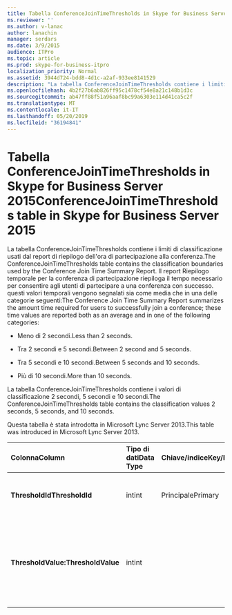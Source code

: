 ```yaml
---
title: Tabella ConferenceJoinTimeThresholds in Skype for Business Server 2015
ms.reviewer: ''
ms.author: v-lanac
author: lanachin
manager: serdars
ms.date: 3/9/2015
audience: ITPro
ms.topic: article
ms.prod: skype-for-business-itpro
localization_priority: Normal
ms.assetid: 3944d724-bdd8-4d1c-a2af-933ee8141529
description: "La tabella ConferenceJoinTimeThresholds contiene i limiti di classificazione usati dal report di riepilogo dell'ora di partecipazione alla conferenza. Il report Riepilogo temporale per la conferenza di partecipazione riepiloga il tempo necessario per consentire agli utenti di partecipare a una conferenza con successo. questi valori temporali vengono segnalati sia come media che in una delle categorie seguenti:"
ms.openlocfilehash: 4b2f27b6ab826ff95c1478cf54e8a21c148b1d3c
ms.sourcegitcommit: ab47ff88f51a96aaf8bc99a6303e114d41ca5c2f
ms.translationtype: MT
ms.contentlocale: it-IT
ms.lasthandoff: 05/20/2019
ms.locfileid: "36194841"
---
```

# <a name="conferencejointimethresholds-table-in-skype-for-business-server-2015"></a><span data-ttu-id="2dfb7-104">Tabella ConferenceJoinTimeThresholds in Skype for Business Server 2015</span><span class="sxs-lookup"><span data-stu-id="2dfb7-104">ConferenceJoinTimeThresholds table in Skype for Business Server 2015</span></span>
 
<span data-ttu-id="2dfb7-105">La tabella ConferenceJoinTimeThresholds contiene i limiti di classificazione usati dal report di riepilogo dell'ora di partecipazione alla conferenza.</span><span class="sxs-lookup"><span data-stu-id="2dfb7-105">The ConferenceJoinTimeThresholds table contains the classification boundaries used by the Conference Join Time Summary Report.</span></span> <span data-ttu-id="2dfb7-106">Il report Riepilogo temporale per la conferenza di partecipazione riepiloga il tempo necessario per consentire agli utenti di partecipare a una conferenza con successo. questi valori temporali vengono segnalati sia come media che in una delle categorie seguenti:</span><span class="sxs-lookup"><span data-stu-id="2dfb7-106">The Conference Join Time Summary Report summarizes the amount time required for users to successfully join a conference; these time values are reported both as an average and in one of the following categories:</span></span>
  
- <span data-ttu-id="2dfb7-107">Meno di 2 secondi.</span><span class="sxs-lookup"><span data-stu-id="2dfb7-107">Less than 2 seconds.</span></span>
    
- <span data-ttu-id="2dfb7-108">Tra 2 secondi e 5 secondi.</span><span class="sxs-lookup"><span data-stu-id="2dfb7-108">Between 2 second and 5 seconds.</span></span>
    
- <span data-ttu-id="2dfb7-109">Tra 5 secondi e 10 secondi.</span><span class="sxs-lookup"><span data-stu-id="2dfb7-109">Between 5 seconds and 10 seconds.</span></span>
    
- <span data-ttu-id="2dfb7-110">Più di 10 secondi.</span><span class="sxs-lookup"><span data-stu-id="2dfb7-110">More than 10 seconds.</span></span>
    
<span data-ttu-id="2dfb7-111">La tabella ConferenceJoinTimeThresholds contiene i valori di classificazione 2 secondi, 5 secondi e 10 secondi.</span><span class="sxs-lookup"><span data-stu-id="2dfb7-111">The ConferenceJoinTimeThresholds table contains the classification values 2 seconds, 5 seconds, and 10 seconds.</span></span>
  
<span data-ttu-id="2dfb7-112">Questa tabella è stata introdotta in Microsoft Lync Server 2013.</span><span class="sxs-lookup"><span data-stu-id="2dfb7-112">This table was introduced in Microsoft Lync Server 2013.</span></span>
  
|<span data-ttu-id="2dfb7-113">**Colonna**</span><span class="sxs-lookup"><span data-stu-id="2dfb7-113">**Column**</span></span>|<span data-ttu-id="2dfb7-114">**Tipo di dati**</span><span class="sxs-lookup"><span data-stu-id="2dfb7-114">**Data Type**</span></span>|<span data-ttu-id="2dfb7-115">**Chiave/indice**</span><span class="sxs-lookup"><span data-stu-id="2dfb7-115">**Key/Index**</span></span>|<span data-ttu-id="2dfb7-116">**Dettagli**</span><span class="sxs-lookup"><span data-stu-id="2dfb7-116">**Details**</span></span>|
|:-----|:-----|:-----|:-----|
|<span data-ttu-id="2dfb7-117">**ThresholdId**</span><span class="sxs-lookup"><span data-stu-id="2dfb7-117">**ThresholdId**</span></span> <br/> |<span data-ttu-id="2dfb7-118">int</span><span class="sxs-lookup"><span data-stu-id="2dfb7-118">int</span></span>  <br/> |<span data-ttu-id="2dfb7-119">Principale</span><span class="sxs-lookup"><span data-stu-id="2dfb7-119">Primary</span></span>  <br/> |<span data-ttu-id="2dfb7-120">Identificatore univoco per la classificazione.</span><span class="sxs-lookup"><span data-stu-id="2dfb7-120">Unique identifier for the classification.</span></span>  <br/> |
|<span data-ttu-id="2dfb7-121">**ThresholdValue:**</span><span class="sxs-lookup"><span data-stu-id="2dfb7-121">**ThresholdValue**</span></span> <br/> |<span data-ttu-id="2dfb7-122">int</span><span class="sxs-lookup"><span data-stu-id="2dfb7-122">int</span></span>  <br/> || <span data-ttu-id="2dfb7-123">Limite superiore per la classificazione.</span><span class="sxs-lookup"><span data-stu-id="2dfb7-123">Upper limit for the classification.</span></span> <span data-ttu-id="2dfb7-124">I valori consentiti sono:</span><span class="sxs-lookup"><span data-stu-id="2dfb7-124">Allowed values are:</span></span> <br/>  <span data-ttu-id="2dfb7-125">2</span><span class="sxs-lookup"><span data-stu-id="2dfb7-125">2</span></span> <br/>  <span data-ttu-id="2dfb7-126">5</span><span class="sxs-lookup"><span data-stu-id="2dfb7-126">5</span></span> <br/>  <span data-ttu-id="2dfb7-127">10</span><span class="sxs-lookup"><span data-stu-id="2dfb7-127">10</span></span> <br/> |
   

